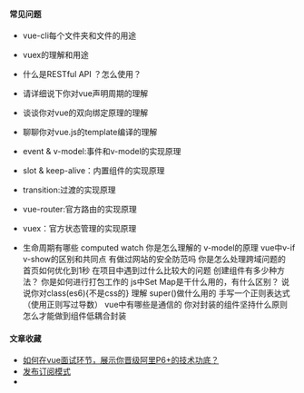 #### 常见问题

* vue-cli每个文件夹和文件的用途
* vuex的理解和用途
* 什么是RESTful API ？怎么使用？
* 请详细说下你对vue声明周期的理解
* 谈谈你对vue的双向绑定原理的理解
* 聊聊你对vue.js的template编译的理解
* event & v-model:事件和v-model的实现原理
* slot & keep-alive：内置组件的实现原理
* transition:过渡的实现原理
* vue-router:官方路由的实现原理
* vuex：官方状态管理的实现原理



* 生命周期有哪些
  computed watch 你是怎么理解的
  v-model的原理
  vue中v-if v-show的区别和共同点
  有做过网站的安全防范吗
  你是怎么处理跨域问题的
  首页如何优化到1秒
  在项目中遇到过什么比较大的问题
  创建组件有多少种方法？
  你是如何进行打包工作的
  js中Set Map是干什么用的，有什么区别？
  说说你对class(es6){不是css的} 理解
  super()做什么用的
  手写一个正则表达式（使用正则写过导数）
  vue中有哪些是通信的
  你对封装的组件坚持什么原则
  怎么才能做到组件低耦合封装









#### 文章收藏

* [如何在vue面试环节，展示你晋级阿里P6+的技术功底？](https://juejin.im/post/5b19e81de51d454e907bd1c5)
* [发布订阅模式](https://juejin.im/post/5b125ad3e51d450688133f22)
* 
